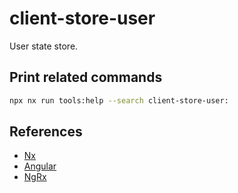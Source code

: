 # client-store-user

User state store.

## Print related commands

```bash
npx nx run tools:help --search client-store-user:
```

## References

- [Nx](https://nx.dev)
- [Angular](https://angular.io)
- [NgRx](https://ngrx.io/)
